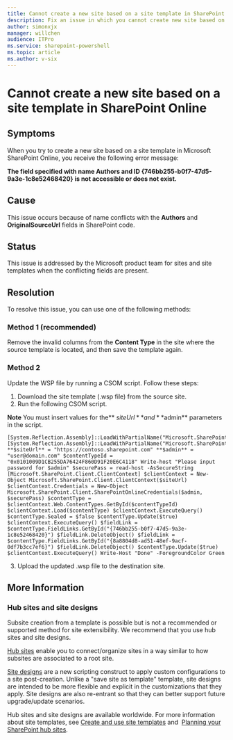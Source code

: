 ```yaml
---
title: Cannot create a new site based on a site template in SharePoint Online
description: Fix an issue in which you cannot create new site based on a site template in SharePoint Online due to issues with Authors and ID fields.
author: simonxjx
manager: willchen
audience: ITPro
ms.service: sharepoint-powershell
ms.topic: article
ms.author: v-six
---
```


# Cannot create a new site based on a site template in SharePoint Online  

## Symptoms  

When you try to create a new site based on a site template in Microsoft SharePoint Online, you receive the following error message:

**The field specified with name Authors and ID {746bb255-b0f7-47d5-9a3e-1c8e52468420} is not accessible or does not exist.**

## Cause  

This issue occurs because of name conflicts with the **Authors** and **OriginalSourceUrl** fields in SharePoint code.   

## Status  

This issue is addressed by the Microsoft product team for sites and site templates when the conflicting fields are present.   

## Resolution  

To resolve this issue, you can use one of the following methods:

### Method 1 (recommended)  

Remove the invalid columns from the **Content Type** in the site where the source template is located, and then save the template again.

### Method 2  

Update the WSP file by running a CSOM script. Follow these steps:   

1. Download the site template (.wsp file) from the source site.    
2. Run the following CSOM script.   

  **Note** You must insert values for the** $siteUrl** and **$admin** parameters in the script.

  ```   
 [System.Reflection.Assembly]::LoadWithPartialName("Microsoft.SharePoint.Client") [System.Reflection.Assembly]::LoadWithPartialName("Microsoft.SharePoint.Client.Runtime") **$siteUrl** = "https://contoso.sharepoint.com" **$admin** = "user@domain.com" $contentTypeId = "0x0101009D1CB255DA76424F860D91F20E6C4118" Write-host "Please input password for $admin" $securePass = read-host -AsSecureString [Microsoft.SharePoint.Client.ClientContext] $clientContext = New-Object Microsoft.SharePoint.Client.ClientContext($siteUrl) $clientContext.Credentials = New-Object Microsoft.SharePoint.Client.SharePointOnlineCredentials($admin, $securePass) $contentType = $clientContext.Web.ContentTypes.GetById($contentTypeId) $clientContext.Load($contentType) $clientContext.ExecuteQuery() $contentType.Sealed = $false $contentType.Update($true) $clientContext.ExecuteQuery() $fieldLink = $contentType.FieldLinks.GetById("{746bb255-b0f7-47d5-9a3e-1c8e52468420}") $fieldLink.DeleteObject() $fieldLink = $contentType.FieldLinks.GetById("{8a8804d8-ad51-48ef-9acf-0df7b3cc7ef6}") $fieldLink.DeleteObject() $contentType.Update($true) $clientContext.ExecuteQuery() Write-Host "Done" -ForegroundColor Green   
 ```

3. Upload the updated .wsp file to the destination site.

## More Information  

### Hub sites and site designs   

Subsite creation from a template is possible but is not a recommended or supported method for site extensibility. We recommend that you use hub sites and site designs.  

[Hub sites](https://aka.ms/hubsites) enable you to connect/organize sites in a way similar to how subsites are associated to a root site.    

[Site designs](https://aka.ms/spsitedesigns/) are a new scripting construct to apply custom configurations to a site post-creation. Unlike a "save site as template" template, site designs are intended to be more flexible and explicit in the customizations that they apply. Site designs are also re-entrant so that they can better support future upgrade/update scenarios.    

Hub sites and site designs are available worldwide. For more information about site templates, see [Create and use site templates](https://support.office.com/en-us/article/create-and-use-site-templates-60371b0f-00e0-4c49-a844-34759ebdd989) and  [Planning your SharePoint hub sites](https://aka.ms/PlanningSPhubsites).

